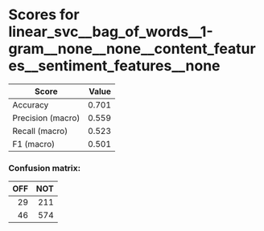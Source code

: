 # Scores for linear_svc__bag_of_words__1-gram__none__none__content_features__sentiment_features__none
|      Score      |Value|
|-----------------|----:|
|Accuracy         |0.701|
|Precision (macro)|0.559|
|Recall (macro)   |0.523|
|F1 (macro)       |0.501|

### Confusion matrix:
|OFF|NOT|
|--:|--:|
| 29|211|
| 46|574|
